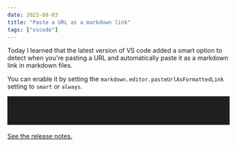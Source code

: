 ```yaml
---
date: 2023-08-03
title: "Paste a URL as a markdown link"
tags: ["vscode"]
---
```



Today I learned that the latest version of VS code added a smart option to detect when you're pasting a URL and automatically paste it as a markdown link in markdown files.

You can enable it by setting the `markdown.editor.pasteUrlAsFormattedLink` setting to `smart` or `always`.

![paste url screenshot](./url-paste-vscode.gif)

[See the release notes.](https://code.visualstudio.com/updates/v1_81#_markdown-paste-urls-as-formatted-links)

